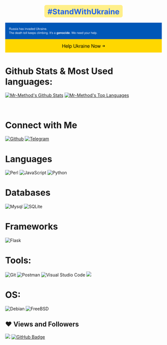 <p align="center">
  <a href="https://stand-with-ukraine.pp.ua"><img src="https://raw.githubusercontent.com/vshymanskyy/StandWithUkraine/main/badges/StandWithUkraine.svg" alt="#StandWithUkraine" /></a>
</p>

[![Stand With Ukraine](https://raw.githubusercontent.com/vshymanskyy/StandWithUkraine/main/banner2-direct.svg)](https://vshymanskyy.github.io/StandWithUkraine/)

# Github Stats & Most Used languages: 
<a href="https://github.com/Mr-Method/github-readme-stats"><img alt="Mr-Method's Github Stats" src="https://github-readme-stats.vercel.app/api?username=Mr-Method&show_icons=true&count_private=true&theme=react&hide_border=true&bg_color=0D1117" /></a>
<a href="https://github.com/Mr-Method/github-readme-stats"><img alt="Mr-Method's Top Languages" src="https://github-readme-stats.vercel.app/api/top-langs/?username=Mr-Method&langs_count=8&count_private=true&layout=compact&theme=react&hide_border=true&bg_color=0D1117" /></a>


﻿<!-- welcome message -->
# Connect with Me
[![Github](https://img.shields.io/badge/GitHub-100000?style=for-the-badge&logo=github&logoColor=white)](https://github.com/sabbir-mahmud)
[![Telegram](https://img.shields.io/badge/Telegram-2CA5E0?style=for-the-badge&logo=telegram&logoColor=white)](https://t.me/MrMethod)


# Languages
![Perl](https://img.shields.io/badge/Perl-39457E?style=for-the-badge&logo=perl&logoColor=white)
![JavaScript](https://img.shields.io/badge/JavaScript-F7DF1E?style=for-the-badge&logo=javascript&logoColor=black)
![Python](https://img.shields.io/badge/Python-FFD43B?style=for-the-badge&logo=python&logoColor=blue)

# Databases
![Mysql](https://img.shields.io/badge/MySQL-00000F?style=for-the-badge&logo=mysql&logoColor=white)
![SQLite](https://img.shields.io/badge/SQLite-07405E?style=for-the-badge&logo=sqlite&logoColor=white)

# Frameworks
![Flask](https://img.shields.io/badge/Flask-000000?style=for-the-badge&logo=flask&logoColor=white)

# Tools:
![Git](https://img.shields.io/badge/Git-F05032?style=for-the-badge&logo=git&logoColor=white)
![Postman](https://img.shields.io/badge/Postman-FF6C37?style=for-the-badge&logo=Postman&logoColor=white)
![Visual Studio Code](https://img.shields.io/badge/Visual_Studio_Code-0078D4?style=for-the-badge&logo=visual%20studio%20code&logoColor=white)
<a href="https://github.com/webmin/webmin"><img src="[https://komarev.com/ghpvc/?username=Mr-Method](https://user-images.githubusercontent.com/4426533/218263860-f7baf9d6-cb19-4ddc-86dc-ac1b7a3c3a8a.png)"></a>

# OS:
![Debian](https://img.shields.io/badge/Debian-A81D33?style=for-the-badge&logo=debian&logoColor=white)
![FreeBSD](https://img.shields.io/badge/freebsd-AB2B28?style=for-the-badge&logo=freebsd&logoColor=white)

## ❤ Views and Followers

<a href="https://github.com/Mr-Method/github-profile-views-counter"><img src="https://komarev.com/ghpvc/?username=Mr-Method"></a>
<a href="https://github.com/Mr-Method?tab=followers"><img src="https://img.shields.io/github/followers/Mr-Method?label=Followers&style=social" alt="GitHub Badge"></a>
